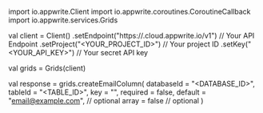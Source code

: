 import io.appwrite.Client
import io.appwrite.coroutines.CoroutineCallback
import io.appwrite.services.Grids

val client = Client()
    .setEndpoint("https://<REGION>.cloud.appwrite.io/v1") // Your API Endpoint
    .setProject("<YOUR_PROJECT_ID>") // Your project ID
    .setKey("<YOUR_API_KEY>") // Your secret API key

val grids = Grids(client)

val response = grids.createEmailColumn(
    databaseId = "<DATABASE_ID>",
    tableId = "<TABLE_ID>",
    key = "",
    required = false,
    default = "email@example.com", // optional
    array = false // optional
)
